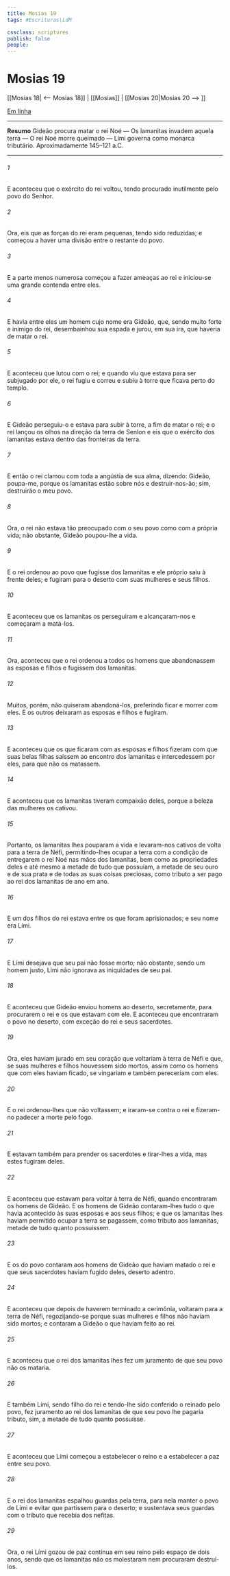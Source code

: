 ```yaml
---
title: Mosias 19
tags: #Escrituras\LdM

cssclass: scriptures
publish: false
people:
---
```


# Mosias 19
[[Mosias 18| <-- Mosias 18]] | [[Mosias]] | [[Mosias 20|Mosias 20 --> ]]

[Em linha](https://churchofjesuschrist.org/study/scriptures/bofm/mosiah/19?lang=por)

---
__Resumo__
Gideão procura matar o rei Noé — Os lamanitas invadem aquela terra — O rei Noé morre queimado — Lími governa como monarca tributário. Aproximadamente 145–121 a.C.

---
###### 1 
E aconteceu que o exército do rei voltou, tendo procurado inutilmente pelo povo do Senhor.

###### 2 
Ora, eis que as forças do rei eram pequenas, tendo sido reduzidas; e começou a haver uma divisão entre o restante do povo.

###### 3 
E a parte menos numerosa começou a fazer ameaças ao rei e iniciou-se uma grande contenda entre eles.

###### 4 
E havia entre eles um homem cujo nome era Gideão, que, sendo muito forte e inimigo do rei, desembainhou sua espada e jurou, em sua ira, que haveria de matar o rei.

###### 5 
E aconteceu que lutou com o rei; e quando viu que estava para ser subjugado por ele, o rei fugiu e correu e subiu à torre que ficava perto do templo.

###### 6 
E Gideão perseguiu-o e estava para subir à torre, a fim de matar o rei; e o rei lançou os olhos na direção da terra de Senlon e eis que o exército dos lamanitas estava dentro das fronteiras da terra.

###### 7 
E então o rei clamou com toda a angústia de sua alma, dizendo: Gideão, poupa-me, porque os lamanitas estão sobre nós e destruir-nos-ão; sim, destruirão o meu povo.

###### 8 
Ora, o rei não estava tão preocupado com o seu povo como com a própria vida; não obstante, Gideão poupou-lhe a vida.

###### 9 
E o rei ordenou ao povo que fugisse dos lamanitas e ele próprio saiu à frente deles; e fugiram para o deserto com suas mulheres e seus filhos.

###### 10 
E aconteceu que os lamanitas os perseguiram e alcançaram-nos e começaram a matá-los.

###### 11 
Ora, aconteceu que o rei ordenou a todos os homens que abandonassem as esposas e filhos e fugissem dos lamanitas.

###### 12 
Muitos, porém, não quiseram abandoná-los, preferindo ficar e morrer com eles. E os outros deixaram as esposas e filhos e fugiram.

###### 13 
E aconteceu que os que ficaram com as esposas e filhos fizeram com que suas belas filhas saíssem ao encontro dos lamanitas e intercedessem por eles, para que não os matassem.

###### 14 
E aconteceu que os lamanitas tiveram compaixão deles, porque a beleza das mulheres os cativou.

###### 15 
Portanto, os lamanitas lhes pouparam a vida e levaram-nos cativos de volta para a terra de Néfi, permitindo-lhes ocupar a terra com a condição de entregarem o rei Noé nas mãos dos lamanitas, bem como as propriedades deles e até mesmo a metade de tudo que possuíam, a metade de seu ouro e de sua prata e de todas as suas coisas preciosas, como tributo a ser pago ao rei dos lamanitas de ano em ano.

###### 16 
E um dos filhos do rei estava entre os que foram aprisionados; e seu nome era Lími.

###### 17 
E Lími desejava que seu pai não fosse morto; não obstante, sendo um homem justo, Lími não ignorava as iniquidades de seu pai.

###### 18 
E aconteceu que Gideão enviou homens ao deserto, secretamente, para procurarem o rei e os que estavam com ele. E aconteceu que encontraram o povo no deserto, com exceção do rei e seus sacerdotes.

###### 19 
Ora, eles haviam jurado em seu coração que voltariam à terra de Néfi e que, se suas mulheres e filhos houvessem sido mortos, assim como os homens que com eles haviam ficado, se vingariam e também pereceriam com eles.

###### 20 
E o rei ordenou-lhes que não voltassem; e iraram-se contra o rei e fizeram-no padecer a morte pelo fogo.

###### 21 
E estavam também para prender os sacerdotes e tirar-lhes a vida, mas estes fugiram deles.

###### 22 
E aconteceu que estavam para voltar à terra de Néfi, quando encontraram os homens de Gideão. E os homens de Gideão contaram-lhes tudo o que havia acontecido às suas esposas e aos seus filhos; e que os lamanitas lhes haviam permitido ocupar a terra se pagassem, como tributo aos lamanitas, metade de tudo quanto possuíssem.

###### 23 
E os do povo contaram aos homens de Gideão que haviam matado o rei e que seus sacerdotes haviam fugido deles, deserto adentro.

###### 24 
E aconteceu que depois de haverem terminado a cerimônia, voltaram para a terra de Néfi, regozijando-se porque suas mulheres e filhos não haviam sido mortos; e contaram a Gideão o que haviam feito ao rei.

###### 25 
E aconteceu que o rei dos lamanitas lhes fez um juramento de que seu povo não os mataria.

###### 26 
E também Lími, sendo filho do rei e tendo-lhe sido conferido o reinado pelo povo, fez juramento ao rei dos lamanitas de que seu povo lhe pagaria tributo, sim, a metade de tudo quanto possuísse.

###### 27 
E aconteceu que Lími começou a estabelecer o reino e a estabelecer a paz entre seu povo.

###### 28 
E o rei dos lamanitas espalhou guardas pela terra, para nela manter o povo de Lími e evitar que partissem para o deserto; e sustentava seus guardas com o tributo que recebia dos nefitas.

###### 29 
Ora, o rei Lími gozou de paz contínua em seu reino pelo espaço de dois anos, sendo que os lamanitas não os molestaram nem procuraram destruí-los.


